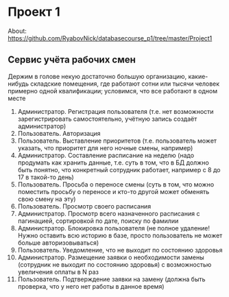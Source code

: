 # Проект 1

About: https://github.com/RyabovNick/databasecourse_p1/tree/master/Project1

## Сервис учёта рабочих смен

Держим в голове некую достаточно большую организацию, какие-нибудь складские помещения, где работают сотни или тысячи человек примерно одной квалификации; условимся, что все работают в одном месте

1. Администратор. Регистрация пользователя (т.е. нет возможности зарегистрировать самостоятельно, учётную запись создаёт администратор)
2. Пользователь. Авторизация
3. Пользователь. Выставление приоритетов (т.е. пользователь может указать, что приоритет для него ночные смены, например)
4. Администратор. Составление расписание на неделю (надо продумать как хранить данные, т.е. суть в том, что в БД должно быть понятно, что конкретный сотрудник работает, например с 8 до 17 в такой-то день)
5. Пользователь. Просьба о переносе смены (суть в том, что можно поместить просьбу о переносе и кто-то другой может обменять свою смену на эту)
6. Пользователь. Просмотр своего расписания
7. Администратор. Просмотр всего назначенного расписания с пагинацией, сортировкой по дате, поиску по фамилии
8. Администратор. Блокировка пользователя (не полное удаление! Нужно оставить всю историю в базе, просто пользователь не может больше авторизовываться)
9. Пользователь. Уведомление, что не выходит по состоянию здоровья
10. Администратор. Размещение заявки о необходимости замены (сотрудник не выходит по состоянию здоровья) с возможностью увеличения оплаты в N раз
11. Пользователь. Подтверждение заявки на замену (должна быть проверка, что у него нет работы в данное время)
